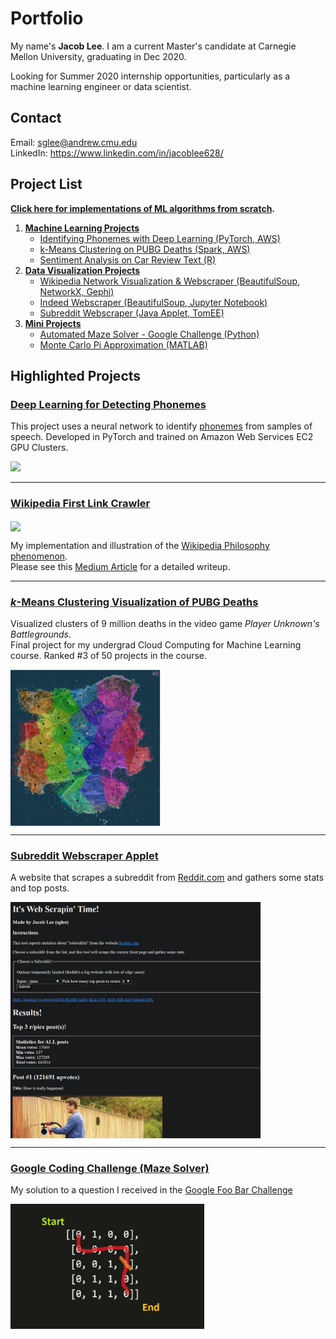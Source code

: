 # Portfolio

My name's **Jacob Lee**. I am a current Master's candidate at Carnegie Mellon University, graduating in Dec 2020.

Looking for Summer 2020 internship opportunities, particularly as a machine learning engineer or data scientist.

## Contact
Email: sglee@andrew.cmu.edu  
LinkedIn: https://www.linkedin.com/in/jacoblee628/

## Project List

<b>[Click here for implementations of ML algorithms from scratch](machine_learning/implementations).</b>

1. **[Machine Learning Projects](machine_learning)**
   * [Identifying Phonemes with Deep Learning (PyTorch, AWS)](machine_learning/phoneme_prediction)
   * [k-Means Clustering on PUBG Deaths (Spark, AWS)](machine_learning/kmeans_pubg)
   * [Sentiment Analysis on Car Review Text (R)](machine_learning/r_sentiment_analysis)
2. **[Data Visualization Projects](data_visualization)**
   * [Wikipedia Network Visualization & Webscraper (BeautifulSoup, NetworkX, Gephi)](data_visualization/wikipedia_crawler)
   * [Indeed Webscraper (BeautifulSoup, Jupyter Notebook)](data_visualization/indeed_webscraper)
   * [Subreddit Webscraper (Java Applet, TomEE)](data_visualization/webscraping_applet)
3. **[Mini Projects](mini_projects)**
   * [Automated Maze Solver - Google Challenge (Python)](mini_projects/google_challenge)
   * [Monte Carlo Pi Approximation (MATLAB)](mini_projects/monte_carlo_pi_approximation)

## Highlighted Projects

### [Deep Learning for Detecting Phonemes](phoneme_prediction)

This project uses a neural network to identify [phonemes](https://en.wikipedia.org/wiki/Phoneme) from samples of speech. Developed in PyTorch and trained on Amazon Web Services EC2 GPU Clusters.

<img src=https://miro.medium.com/max/1182/1*OOTqBsjpuXyfYJVdPxWtBA.png>

-------

### [Wikipedia First Link Crawler](data_visualization/wikipedia_crawler)
<img src="https://miro.medium.com/max/1024/1*CQLyujxlazvtekDXEPqyBA.png" align="center" height="300">  

My implementation and illustration of the [Wikipedia Philosophy phenomenon](https://en.wikipedia.org/wiki/Wikipedia:Getting_to_Philosophy).  
Please see this [Medium Article](https://medium.com/@jacoblee628/all-roads-lead-to-philosophy-on-wikipedia-35d647b232b2) for a detailed writeup. 

-------

### [*k*-Means Clustering Visualization of PUBG Deaths](machine_learning/kmeans_pubg)
Visualized clusters of 9 million deaths in the video game *Player Unknown's Battlegrounds*.  
Final project for my undergrad Cloud Computing for Machine Learning course. Ranked #3 of 50 projects in the course.

<img src="machine_learning/kmeans_pubg/k_30_visualization.png" align="center" height="250">

-------

### [Subreddit Webscraper Applet](data_visualization/webscraping_applet)
A website that scrapes a subreddit from [Reddit.com](https://reddit.com) and gathers some stats and top posts.

<img src="data_visualization/webscraping_applet/applet_preview_1.png" align="center" width="400">

-------

### [Google Coding Challenge (Maze Solver)](mini_projects/google_challenge)
My solution to a question I received in the [Google Foo Bar Challenge](https://www.geeksforgeeks.org/google-foo-bar-challenge/)

<img src="mini_projects/google_challenge/maze_example.png" align="center" height="200">
